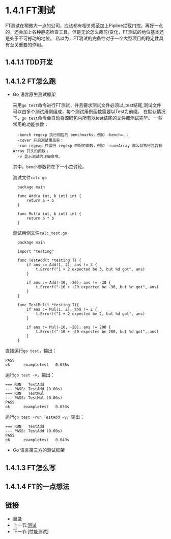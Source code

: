 # 1.4.1 FT测试

FT测试在稍微大一点的公司，应该都有相关规范加上Pipline拦截门控。再好一点的，还会加上各种静态检查工具。但是无论怎么裁剪/变化，FT测试的地位基本还是处于不可撼动的地位。
私以为，FT测试的完备性对于一个大型项目的稳定性具有至关重要的作用。

## 1.4.1.1 TDD开发

## 1.4.1.2 FT怎么跑

- Go 语言原生测试框架
  
  采用`go test`命令进行FT测试，并且要求测试文件必须以_test结尾,测试文件可以由多个测试用例组成，每个测试用例函数需要以Test为前缀。
  在默认情况下，`go test`命令会自动将源码包内所有以test结尾的文件都测试完毕。
  一些常用的功能参数：

  ```text
    -bench regexp 执行相应的 benchmarks，例如 -bench=.；
    -cover 开启测试覆盖率；
    -run regexp 只运行 regexp 匹配的函数，例如 -run=Array 那么就执行包含有 Array 开头的函数；
    -v 显示测试的详细命令。
  ```

  其中，`bench`参数将在下一小杰讨论。
  
  测试文件`calc.go`

  ```code
    package main

    func Add(a int, b int) int {
        return a + b
    }

    func Mul(a int, b int) int {
        return a * b
    }
  ```

  测试用例文件`calc_test.go`

  ```code
    package main

    import "testing"

    func TestAdd(t *testing.T) {
        if ans := Add(1, 2); ans != 3 {
            t.Errorf("1 + 2 expected be 3, but %d got", ans)
        }

        if ans := Add(-10, -20); ans != -30 {
            t.Errorf("-10 + -20 expected be -30, but %d got", ans)
        }
    }

    func TestMul(t *testing.T){
        if ans := Mul(1, 2); ans != 2 {
            t.Errorf("1 + 2 expected be 2, but %d got", ans)
        }

        if ans := Mul(-10, -20); ans != 200 {
            t.Errorf("-10 + -20 expected be 200, but %d got", ans)
        }
    }

  ```

直接运行`go test`，输出：

```text
PASS
ok      exampletest   0.058s
```

运行`go test -v`，输出：

```text
=== RUN   TestAdd
--- PASS: TestAdd (0.00s)
=== RUN   TestMul
--- PASS: TestMul (0.00s)
PASS
ok      exampletest   0.053s
```

运行`go test -run TestAdd -v`，输出：

```text
=== RUN   TestAdd
--- PASS: TestAdd (0.00s)
PASS
ok      exampletest   0.049s
```

- Go 语言第三方的测试框架

## 1.4.1.3 FT怎么写

## 1.4.1.4 FT的一点想法

## 链接

- [目录](directory.md)
- 上一节:[测试](01.4.md)
- 下一节:[性能测试]
